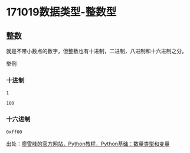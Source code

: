 # 171019数据类型-整数型

## 整数

就是不带小数点的数字，但整数也有十进制，二进制，八进制和十六进制之分。

举例

### 十进制

`1`

`100`

### 十六进制

`0xff00`





出处：[廖雪峰的官方网站，Python教程，Python基础：数量类型和变量](https://www.liaoxuefeng.com/wiki/0014316089557264a6b348958f449949df42a6d3a2e542c000/001431658624177ea4f8fcb06bc4d0e8aab2fd7aa65dd95000)